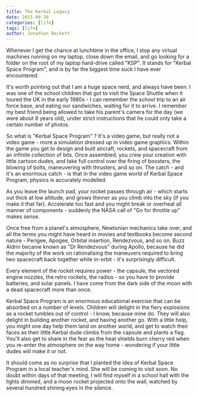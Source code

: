 ```yaml
---
title: The Kerbal Legacy
date: 2015-09-30
categories: [life]
tags: [life]
author: Jonathan Beckett
---
```


Whenever I get the chance at lunchtime in the office, I stop any virtual machines running on my laptop, close down the email, and go looking for a folder on the root of my laptop hard-drive called "KSP". It stands for "Kerbal Space Program", and is by far the biggest time suck I have ever encountered.

It's worth pointing out that I am a huge space nerd, and always have been. I was one of the school children that got to visit the Space Shuttle when it toured the UK in the early 1980s - I can remember the school trip to an air force base, and eating our sandwiches, waiting for it to arrive. I remember my best friend being allowed to take his parent's camera for the day (we were about 8 years old), under strict instructions that he could only take a certain number of photos.

So what is "Kerbal Space Program" ? It's a video game, but really not a video game - more a simulation dressed up in video game graphics. Within the game you get to design and built aircraft, rockets, and spacecraft from an infinite collection of bits. Once assembled, you crew your creation with little cartoon dudes, and take full control over the firing of boosters, the blowing of bolts, maneuvering with thrusters, and so on. The catch - and it's an enormous catch - is that in the video game world of Kerbal Space Program, physics is accurately modelled.

As you leave the launch pad, your rocket passes through air - which starts out thick at low altitude, and grows thinner as you climb into the sky (if you make it that far). Accelerate too fast and you might break or overheat all manner of components - suddenly the NASA call of "Go for throttle up" makes sense.

Once free from a planet's atmosphere, Newtonian mechanics take over, and all the terms you might have heard in movies and textbooks become second nature - Perigee, Apogee, Orbital insertion, Rendezvous, and so on. Buzz Aldrin became known as "Dr Rendezvous" during Apollo, because he did the majority of the work on rationalising the maneuvers required to bring two spacecraft back together while in-orbit - it's surprisingly difficult.

Every element of the rocket requires power - the capsule, the vectored engine nozzles, the retro rockets, the radios - so you have to provide batteries, and solar panels. I have come from the dark side of the moon with a dead spacecraft more than once.

Kerbal Space Program is an enormous educational exercise that can be absorbed on a number of levels. Children will delight in the fiery explosions as a rocket tumbles out of control - I know, because mine do. They will also delight in building another rocket, and having another go. With a little help, you might one day help them land on another world, and get to watch their faces as their little Kerbal dude climbs from the capsule and plants a flag. You'll also get to share in the fear as the heat shields burn cherry red when you re-enter the atmosphere on the way home - wondering if your little dudes will make it or not.

It should come as no surprise that I planted the idea of Kerbal Space Program in a local teacher's mind. She will be coming to visit soon. No doubt within days of that meeting, I will find myself in a school hall with the lights dimmed, and a moon rocket projected onto the wall, watched by several hundred shining eyes in the silence.
